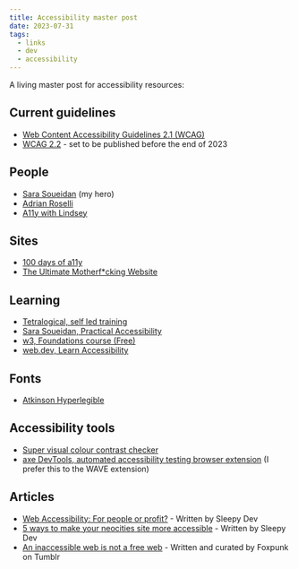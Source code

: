 ```yaml
---
title: Accessibility master post
date: 2023-07-31
tags:
  - links
  - dev
  - accessibility
---
```


A living master post for accessibility resources:

## Current guidelines
* [Web Content Accessibility Guidelines 2.1 (WCAG)](https://www.w3.org/TR/WCAG21)
* [WCAG 2.2](https://www.w3.org/TR/WCAG22) - set to be published before the end of 2023

## People
* [Sara Soueidan](https://www.sarasoueidan.com) (my hero)
* [Adrian Roselli](https://adrianroselli.com)
* [A11y with Lindsey](https://www.a11ywithlindsey.com)

## Sites
* [100 days of a11y](https://100daysofa11y.com)
* [The Ultimate Motherf*cking Website](https://theultimatemotherfuckingwebsite.com/)

## Learning
* [Tetralogical, self led training](https://tetralogical.com/services/self-led-training)
* [Sara Soueidan, Practical Accessibility](https://practical-accessibility.today)
* [w3, Foundations course (Free)](https://www.w3.org/WAI/courses/foundations-course)
* [web.dev, Learn Accessibility](https://web.dev/learn/accessibility)

## Fonts
* [Atkinson Hyperlegible](https://brailleinstitute.org/freefont)

## Accessibility tools
* [Super visual colour contrast checker](colourcontrast.cc)
* [axe DevTools, automated accessibility testing browser extension](https://www.deque.com/axe/browser-extensions/) (I prefer this to the WAVE extension)

## Articles
* [Web Accessibility: For people or profit?](https://sleepydev.neocities.org/posts/Web%20accessibility-%20for%20people%20or%20profit%3F) - Written by Sleepy Dev
* [5 ways to make your neocities site more accessible](https://sleepydev.neocities.org/posts/5%20Ways%20to%20make%20your%20Neocities%20site%20more%20accessible) - Written by Sleepy Dev
* [An inaccessible web is not a free web](https://www.tumblr.com/foxpunk/700063063948312576/hey-you-yeah-you-with-the-cool-neocities) - Written and curated by Foxpunk on Tumblr